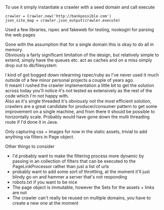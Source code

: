 To use it simply instantiate a crawler with a seed domain and call execute

    crawler = Crawler.new('http://bankpossible.com')
    json_site_map = crawler.json_output(crawler.execute) 
    

Used a few libraries,  rspec and fakeweb for testing, nookogiri for parsing the web pages

Gone with the assumption that for a single domain this is okay to do all in memory.  
Obviously a fairly significant limitation of the design, but relatively simple to extend, simply
have the queues etc. act as caches and on a miss simply drop out to db/filesystem

I kind of got bogged down relearning rspec/ruby as I've never used it much outside of a few minor personal projects a 
couple  of years ago.  
It meant I rushed the crawler implementation a little bit to get the solution across today you'll notice
it's not tested as extensively as the rest of the code which I'm not happy with.  
Also as it's single threaded it's obviously not the most efficient solution, crawlers are a great candidate for 
producer/consumer pattern to get some improvement on a single machine, and from there it should be possible to
horizontally scale. Probably would have gone down the multi threading route if I'd done it in Java.

Only capturing css + images for now in the static assets, trivial to add anything via filters in Page object.

Other things to consider
- I'd probably want to make the filtering process more dynamic by passing in an collection of filters that can be executed to the PageLinkProcessor rather than just a list of urls
- probably want to add some sort of throttling, at the moment it'll just blindy go on and hammer a server that's not responding
- robots.txt if you want to be nice
- The page object is immutable, however the Sets for the assets + links are not
- The crawler can't really be reused on multiple domains, you have to create a new one at the moment
